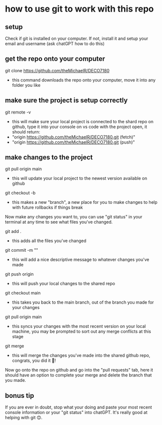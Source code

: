 # how to use git to work with this repo
## setup
Check if git is installed on your computer. If not, install it and setup your email and username (ask chatGPT how to do this)

## get the repo onto your computer
git clone https://github.com/theMichaelR/DECO7180
- this command downloads the repo onto your computer, move it into any folder you like

## make sure the project is setup correctly
git remote -v
- this will make sure your local project is connected to the shard repo on github, type it into your console on vs code with the project open, it should return:
- "origin  https://github.com/theMichaelR/DECO7180.git (fetch)"
- "origin  https://github.com/theMichaelR/DECO7180.git (push)"

## make changes to the project
git pull origin main
- this will update your local project to the newest version available on github

git checkout -b <your-new-branch-name>
- this makes a new "branch", a new place for you to make changes to help with future rollbacks if things break

Now make any changes you want to, you can use "git status" in your terminal at any time to see what files you've changed.

git add .
- this adds all the files you've changed

git commit -m "<your commit message here>"
- this will add a nice descriptive message to whatever changes you've made

git push origin <your-new-branch-name>
- this will push your local changes to the shared repo

git checkout main
- this takes you back to the main branch, out of the branch you made for your changes

git pull origin main
- this syncs your changes with the most recent version on your local machine, you may be prompted to sort out any merge conflicts at this stage

git merge <your-new-branch-name>
- this will merge the changes you've made into the shared github repo, congrats, you did it 🎉!

Now go onto the repo on github and go into the "pull requests" tab, here it should have an option to complete your merge and delete the branch that you made.

## bonus tip
If you are ever in doubt, stop what your doing and paste your most recent console information or your "git status" into chatGPT. It's really good at helping with git 😊.
